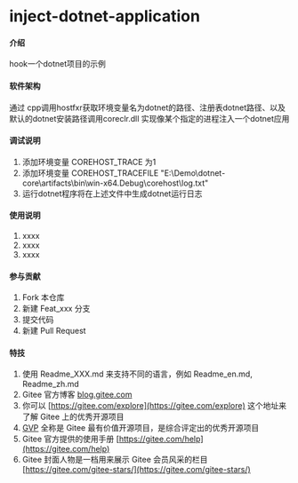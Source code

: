 # inject-dotnet-application

#### 介绍
hook一个dotnet项目的示例

#### 软件架构
通过 cpp调用hostfxr获取环境变量名为dotnet的路径、注册表dotnet路径、以及默认的dotnet安装路径调用coreclr.dll 实现像某个指定的进程注入一个dotnet应用


#### 调试说明

1.  添加环境变量 COREHOST_TRACE 为1
2.  添加环境变量 COREHOST_TRACEFILE "E:\\Demo\\dotnet-core\\artifacts\\bin\\win-x64.Debug\\corehost\\log.txt"
3.  运行dotnet程序将在上述文件中生成dotnet运行日志

#### 使用说明

1.  xxxx
2.  xxxx
3.  xxxx

#### 参与贡献

1.  Fork 本仓库
2.  新建 Feat_xxx 分支
3.  提交代码
4.  新建 Pull Request


#### 特技

1.  使用 Readme\_XXX.md 来支持不同的语言，例如 Readme\_en.md, Readme\_zh.md
2.  Gitee 官方博客 [blog.gitee.com](https://blog.gitee.com)
3.  你可以 [https://gitee.com/explore](https://gitee.com/explore) 这个地址来了解 Gitee 上的优秀开源项目
4.  [GVP](https://gitee.com/gvp) 全称是 Gitee 最有价值开源项目，是综合评定出的优秀开源项目
5.  Gitee 官方提供的使用手册 [https://gitee.com/help](https://gitee.com/help)
6.  Gitee 封面人物是一档用来展示 Gitee 会员风采的栏目 [https://gitee.com/gitee-stars/](https://gitee.com/gitee-stars/)

